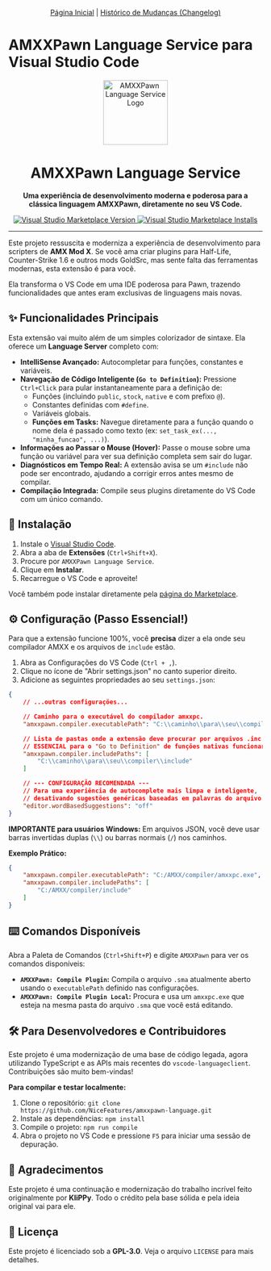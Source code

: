 <p align="center">
  <a href="/">Página Inicial</a> | <a href="/amxxpawn-language/CHANGELOG.html">Histórico de Mudanças (Changelog)</a>
</p>

# AMXXPawn Language Service para Visual Studio Code

<p align="center">
  <img src="https://raw.githubusercontent.com/NiceFeatures/amxxpawn-language/master/images/extension-logo.png" alt="AMXXPawn Language Service Logo" width="128">
  <h1 align="center">AMXXPawn Language Service</h1>
</p>

<p align="center">
  <strong>Uma experiência de desenvolvimento moderna e poderosa para a clássica linguagem AMXXPawn, diretamente no seu VS Code.</strong>
</p>

<p align="center">
    <a href="https://marketplace.visualstudio.com/items?itemName=iceeedR.amxx-pawn-language-editor">
        <img alt="Visual Studio Marketplace Version" src="https://img.shields.io/visual-studio-marketplace/v/iceeedR.amxx-pawn-language-editor?style=for-the-badge&label=Marketplace">
    </a>
    <a href="https://marketplace.visualstudio.com/items?itemName=iceeedR.amxx-pawn-language-editor">
        <img alt="Visual Studio Marketplace Installs" src="https://img.shields.io/visual-studio-marketplace/i/iceeedR.amxx-pawn-language-editor?style=for-the-badge&color=blue">
    </a>
</p>

---

Este projeto ressuscita e moderniza a experiência de desenvolvimento para scripters de **AMX Mod X**. Se você ama criar plugins para Half-Life, Counter-Strike 1.6 e outros mods GoldSrc, mas sente falta das ferramentas modernas, esta extensão é para você.

Ela transforma o VS Code em uma IDE poderosa para Pawn, trazendo funcionalidades que antes eram exclusivas de linguagens mais novas.

## ✨ Funcionalidades Principais

Esta extensão vai muito além de um simples colorizador de sintaxe. Ela oferece um **Language Server** completo com:

* **IntelliSense Avançado:** Autocompletar para funções, constantes e variáveis.
* **Navegação de Código Inteligente (`Go to Definition`):** Pressione `Ctrl+Click` para pular instantaneamente para a definição de:
    * Funções (incluindo `public`, `stock`, `native` e com prefixo `@`).
    * Constantes definidas com `#define`.
    * Variáveis globais.
    * **Funções em Tasks:** Navegue diretamente para a função quando o nome dela é passado como texto (ex: `set_task_ex(..., "minha_funcao", ...)`).
* **Informações ao Passar o Mouse (Hover):** Passe o mouse sobre uma função ou variável para ver sua definição completa sem sair do lugar.
* **Diagnósticos em Tempo Real:** A extensão avisa se um `#include` não pode ser encontrado, ajudando a corrigir erros antes mesmo de compilar.
* **Compilação Integrada:** Compile seus plugins diretamente do VS Code com um único comando.

## 🚀 Instalação

1.  Instale o [Visual Studio Code](https://code.visualstudio.com/).
2.  Abra a aba de **Extensões** (`Ctrl+Shift+X`).
3.  Procure por `AMXXPawn Language Service`.
4.  Clique em **Instalar**.
5.  Recarregue o VS Code e aproveite!

Você também pode instalar diretamente pela [página do Marketplace](https://marketplace.visualstudio.com/items?itemName=iceeedR.amxx-pawn-language-editor).

## ⚙️ Configuração (Passo Essencial!)

Para que a extensão funcione 100%, você **precisa** dizer a ela onde seu compilador AMXX e os arquivos de `include` estão.

1.  Abra as Configurações do VS Code (`Ctrl + ,`).
2.  Clique no ícone de "Abrir settings.json" no canto superior direito.
3.  Adicione as seguintes propriedades ao seu `settings.json`:

```json
{
    // ...outras configurações...

    // Caminho para o executável do compilador amxxpc.
    "amxxpawn.compiler.executablePath": "C:\\caminho\\para\\seu\\compiler\\amxxpc.exe",

    // Lista de pastas onde a extensão deve procurar por arquivos .inc.
    // ESSENCIAL para o "Go to Definition" de funções nativas funcionar.
    "amxxpawn.compiler.includePaths": [
        "C:\\caminho\\para\\seu\\compiler\\include"
    ]

    // --- CONFIGURAÇÃO RECOMENDADA ---
    // Para uma experiência de autocomplete mais limpa e inteligente,
    // desativando sugestões genéricas baseadas em palavras do arquivo.
    "editor.wordBasedSuggestions": "off"
}
```

**IMPORTANTE para usuários Windows:** Em arquivos JSON, você deve usar barras invertidas duplas (`\\`) ou barras normais (`/`) nos caminhos.

**Exemplo Prático:**
```json
{
    "amxxpawn.compiler.executablePath": "C:/AMXX/compiler/amxxpc.exe",
    "amxxpawn.compiler.includePaths": [
        "C:/AMXX/compiler/include"
    ]
}
```

## ⌨️ Comandos Disponíveis

Abra a Paleta de Comandos (`Ctrl+Shift+P`) e digite `AMXXPawn` para ver os comandos disponíveis:

* **`AMXXPawn: Compile Plugin`:** Compila o arquivo `.sma` atualmente aberto usando o `executablePath` definido nas configurações.
* **`AMXXPawn: Compile Plugin Local`:** Procura e usa um `amxxpc.exe` que esteja na mesma pasta do arquivo `.sma` que você está editando.

## 🛠️ Para Desenvolvedores e Contribuidores

Este projeto é uma modernização de uma base de código legada, agora utilizando TypeScript e as APIs mais recentes do `vscode-languageclient`. Contribuições são muito bem-vindas!

**Para compilar e testar localmente:**

1.  Clone o repositório: `git clone https://github.com/NiceFeatures/amxxpawn-language.git`
2.  Instale as dependências: `npm install`
3.  Compile o projeto: `npm run compile`
4.  Abra o projeto no VS Code e pressione `F5` para iniciar uma sessão de depuração.

## 🙏 Agradecimentos

Este projeto é uma continuação e modernização do trabalho incrível feito originalmente por **KliPPy**. Todo o crédito pela base sólida e pela ideia original vai para ele.

## 📄 Licença

Este projeto é licenciado sob a **GPL-3.0**. Veja o arquivo `LICENSE` para mais detalhes.
